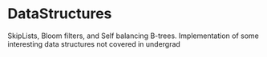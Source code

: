 # DataStructures
SkipLists, Bloom filters, and Self balancing B-trees. Implementation of some interesting data structures not covered in undergrad
